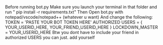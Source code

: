 Before running bot.py Make sure you launch your terminal in that folder and run " pip install -r requirements.txt"
Then Open bot.py with notepad/vscode/notepad++ (whatever u want)
And change the following:
TOKEN = 'PASTE YOUR BOT TOKEN HERE'
AUTHORIZED USERS = {
YOUR_USERID_HERE, YOUR_FRIEND_USERID_HERE
}
LOCKDOWN_MASTER = YOUR_USERID_HERE
Btw you dont have to include your friend in authorized USERS you can just. add yourself 
